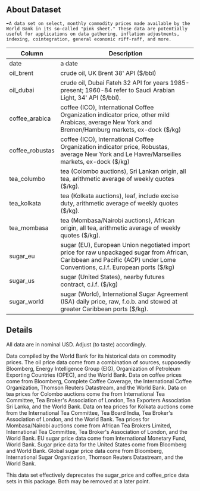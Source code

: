 ## About Dataset

```
➡️A data set on select, monthly commodity prices made available by the World Bank in its so-called "pink sheet." These data are potentially useful for applications on data gathering, inflation adjustments, indexing, cointegration, general economic riff-raff, and more.
```

| Column          | Description                                                                                                                                                                |
| --------------- | -------------------------------------------------------------------------------------------------------------------------------------------------------------------------- |
| date            | a date                                                                                                                                                                     |
| oil_brent       | crude oil, UK Brent 38' API ($/bbl)                                                                                                                                        |
| oil_dubai       | crude oil, Dubai Fateh 32 API for years 1985-present; 1960-84 refer to Saudi Arabian Light, 34' API ($/bbl).                                                               |
| coffee_arabica  | coffee (ICO), International Coffee Organization indicator price, other mild Arabicas, average New York and Bremen/Hamburg markets, ex-dock ($/kg)                          |
| coffee_robustas | coffee (ICO), International Coffee Organization indicator price, Robustas, average New York and Le Havre/Marseilles markets, ex-dock ($/kg)                                |
| tea_columbo     | tea (Colombo auctions), Sri Lankan origin, all tea, arithmetic average of weekly quotes ($/kg).                                                                            |
| tea_kolkata     | tea (Kolkata auctions), leaf, include excise duty, arithmetic average of weekly quotes ($/kg).                                                                             |
| tea_mombasa     | tea (Mombasa/Nairobi auctions), African origin, all tea, arithmetic average of weekly quotes ($/kg).                                                                       |
| sugar_eu        | sugar (EU), European Union negotiated import price for raw unpackaged sugar from African, Caribbean and Pacific (ACP) under Lome Conventions, c.I.f. European ports ($/kg) |
| sugar_us        | sugar (United States), nearby futures contract, c.i.f. ($/kg)                                                                                                              |
| sugar_world     | sugar (World), International Sugar Agreement (ISA) daily price, raw, f.o.b. and stowed at greater Caribbean ports ($/kg).                                                  |

## Details

All data are in nominal USD. Adjust (to taste) accordingly.

Data compiled by the World Bank for its historical data on commodity prices. The oil price data come from a combination of sources, supposedly Bloomberg, Energy Intelligence Group (EIG), Organization of Petroleum Exporting Countries (OPEC), and the World Bank. Data on coffee prices come from Bloomberg, Complete Coffee Coverage, the International Coffee Organization, Thomson Reuters Datastream, and the World Bank. Data on tea prices for Colombo auctions come the from International Tea Committee, Tea Broker's Association of London, Tea Exporters Association Sri Lanka, and the World Bank. Data on tea prices for Kolkata auctions come from the International Tea Committee, Tea Board India, Tea Broker's Association of London, and the World Bank. Tea prices for Mombasa/Nairobi auctions come from African Tea Brokers Limited, International Tea Committee, Tea Broker's Association of London, and the World Bank. EU sugar price data come from International Monetary Fund, World Bank. Sugar price data for the United States come from Bloomberg and World Bank. Global sugar price data come from Bloomberg, International Sugar Organization, Thomson Reuters Datastream, and the World Bank.

This data set effectively deprecates the sugar_price and coffee_price data sets in this package. Both may be removed at a later point.

